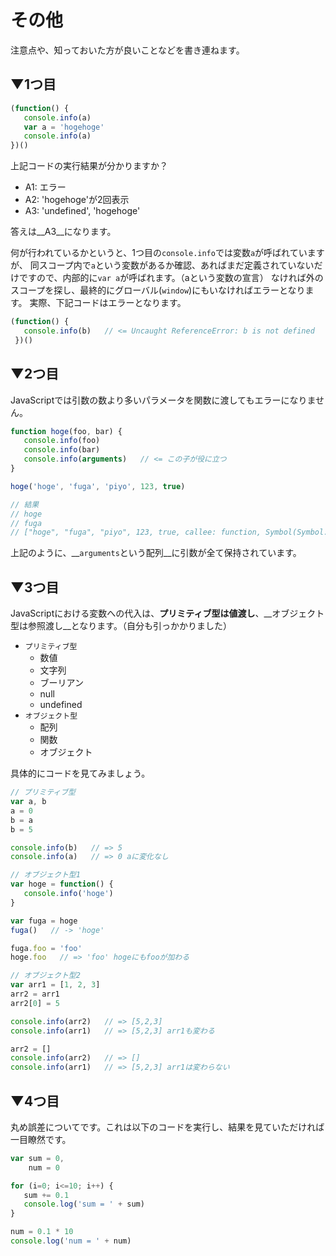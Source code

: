 # その他

注意点や、知っておいた方が良いことなどを書き連ねます。

## ▼1つ目
```JavaScript
(function() {
   console.info(a)
   var a = 'hogehoge'
   console.info(a)
})()
```

上記コードの実行結果が分かりますか？

* A1: エラー
* A2: 'hogehoge'が2回表示
* A3: 'undefined', 'hogehoge'

答えは__A3__になります。

何が行われているかというと、1つ目の`console.info`では変数`a`が呼ばれていますが、
同スコープ内で`a`という変数があるか確認、あればまだ定義されていないだけですので、内部的に`var a`が呼ばれます。（aという変数の宣言）
なければ外のスコープを探し、最終的にグローバル(`window`)にもいなければエラーとなります。
実際、下記コードはエラーとなります。

```JavaScript
(function() {
   console.info(b)   // <= Uncaught ReferenceError: b is not defined
 })()
```

## ▼2つ目

JavaScriptでは引数の数より多いパラメータを関数に渡してもエラーになりません。

```JavaScript
function hoge(foo, bar) {
   console.info(foo)
   console.info(bar)
   console.info(arguments)   // <= この子が役に立つ
}

hoge('hoge', 'fuga', 'piyo', 123, true)

// 結果
// hoge
// fuga
// ["hoge", "fuga", "piyo", 123, true, callee: function, Symbol(Symbol.iterator): function]
```

上記のように、__`arguments`という配列__に引数が全て保持されています。

## ▼3つ目
JavaScriptにおける変数への代入は、__プリミティブ型は値渡し__、__オブジェクト型は参照渡し__となります。（自分も引っかかりました）

- `プリミティブ型`
  * 数値
  * 文字列
  * ブーリアン
  * null
  * undefined
- `オブジェクト型`
  * 配列
  * 関数
  * オブジェクト

具体的にコードを見てみましょう。

```JavaScript
// プリミティブ型
var a, b
a = 0
b = a
b = 5

console.info(b)   // => 5
console.info(a)   // => 0 aに変化なし

// オブジェクト型1
var hoge = function() {
   console.info('hoge')
}

var fuga = hoge
fuga()   // -> 'hoge'

fuga.foo = 'foo'
hoge.foo   // => 'foo' hogeにもfooが加わる

// オブジェクト型2
var arr1 = [1, 2, 3]
arr2 = arr1
arr2[0] = 5

console.info(arr2)   // => [5,2,3]
console.info(arr1)   // => [5,2,3] arr1も変わる

arr2 = []
console.info(arr2)   // => []
console.info(arr1)   // => [5,2,3] arr1は変わらない
```

## ▼4つ目
丸め誤差についてです。これは以下のコードを実行し、結果を見ていただければ一目瞭然です。

```javascript
var sum = 0,
    num = 0

for (i=0; i<=10; i++) {
   sum += 0.1
   console.log('sum = ' + sum)
}

num = 0.1 * 10
console.log('num = ' + num)
```
